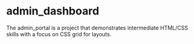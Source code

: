 # admin_dashboard

The admin_portal is a project that demonstrates intermediate HTML/CSS skills with a focus on CSS grid for layouts.